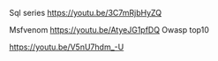Sql series 
https://youtu.be/3C7mRjbHyZQ




Msfvenom
https://youtu.be/AtyeJG1pfDQ
Owasp top10

https://youtu.be/V5nU7hdm_-U
